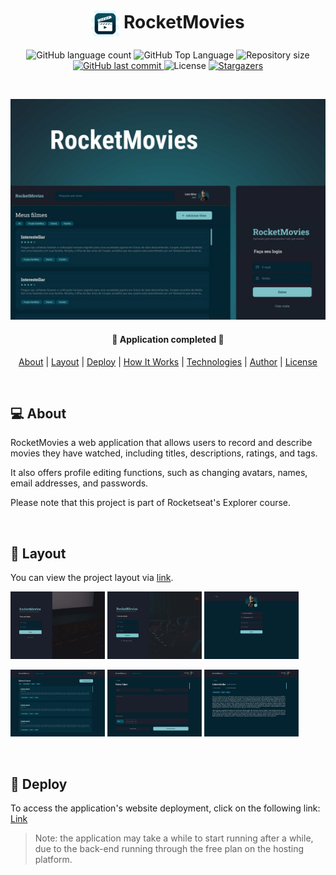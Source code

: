 <h1 align="center">
    <img src=".github/video_player.svg" title="RocketMovies" alt="player symbol" width="45px" align="center" />
    RocketMovies
</h1>

<p align="center">
  <img alt="GitHub language count" src="https://img.shields.io/github/languages/count/afsilvaluiz/rocketMovies">

  <img alt="GitHub Top Language" src="https://img.shields.io/github/languages/top/afsilvaluiz/rocketMovies" />

  <img alt="Repository size" src="https://img.shields.io/github/repo-size/afsilvaluiz/rocketMovies">

  <a href="https://github.com/afsilvaluiz/rocketMovies/commits/master">
    <img alt="GitHub last commit" src="https://img.shields.io/github/last-commit/afsilvaluiz/rocketMovies">
  </a>

  <img alt="License" src="https://img.shields.io/github/license/afsilvaluiz/rocketMovies">

   <a href="https://github.com/afsilvaluiz/rocketMovies/stargazers">
    <img alt="Stargazers" src="https://img.shields.io/github/stars/afsilvaluiz/rocketnotes-backend?style=social">
  </a>
</p>

<br>

<p>
  <img src=".github/cover.jpg" alt="cover rocketnotes web" />
</p>

<h4 align="center">
	🚀 Application completed 🚀
</h4>

<p align="center">
 <a href="#-about">About</a> |
 <a href="#-layout">Layout</a> |
 <a href="#-deploy">Deploy</a> |
 <a href="#-how-it-works">How It Works</a> |
 <a href="#-technologies">Technologies</a> |
 <a href="#-author">Author</a> |
 <a href="#-license">License</a>
</p>

<br>

## 💻 About

RocketMovies a web application that allows users to record and describe movies they have watched, including titles, descriptions, ratings, and tags.

It also offers profile editing functions, such as changing avatars, names, email addresses, and passwords.

Please note that this project is part of Rocketseat's Explorer course.

<br>

## 🎨 Layout

You can view the project layout via <a href="https://www.figma.com/file/9gj9cdzueXdwEd41RcgG7o/RocketMovies-(Copy)-(Copy)?type=design&node-id=0-1&mode=design&t=NNmua1GZD9bjpLmj-0" target="_blank">link</a>.

<img title="SignUp" src=".github/SignIn.jpg" width="30%"></img> <img title="SignIn" src=".github/SignUp.jpg" width="30%"></img> <img title="Profile" src=".github/Profiles.jpg" width="30%"></img>

<img title="Home" src=".github/Home.jpg" width="30%"></img>  <img title="Create Movie" src=".github/CreateMovie.jpg" width="30%"></img> <img title="Note Preview" src=".github/MoviePreview.jpg" width="30%"></img>

<br>

## 🔗 Deploy

To access the application's website deployment, click on the following link: [Link](https://minerocketmovies.netlify.app/)

> Note: the application may take a while to start running after a while, due to the back-end running through the free plan on the hosting platform.

<br>

